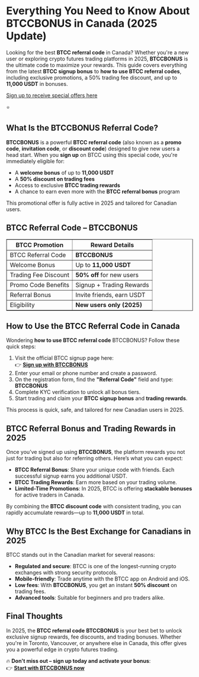 
<h1>Everything You Need to Know About BTCCBONUS in Canada (2025 Update)</h1>
<p>Looking for the best <strong>BTCC referral code</strong> in Canada? Whether you're a new user or exploring crypto futures trading platforms in 2025, <strong>BTCCBONUS</strong> is the ultimate code to maximize your rewards. This guide covers everything from the latest <strong>BTCC signup bonus</strong> to <strong>how to use BTCC referral codes</strong>, including exclusive promotions, a 50% trading fee discount, and up to <strong>11,000 USDT</strong> in bonuses.</p>
<p><a href="https://partner.btcc.com/us/c/BTCCBONUS/9303" target="_blank">Sign up to receive special offers here</a></p

<img src="https://images.mirror-media.xyz/publication-images/Poz8BlB9BgSoA-3eFI7xG.png?height=500&amp;width=1000" decoding="async" data-nimg="fill" class="css-xah9so" style="position: absolute; inset: 0px; box-sizing: border-box; padding: 0px; border: none; margin: auto; display: block; width: 0px; height: 0px; min-width: 100%; max-width: 100%; min-height: 100%; max-height: 100%;">⭐ 
<h2>What Is the BTCCBONUS Referral Code?</h2>
<p><strong>BTCCBONUS</strong> is a powerful <strong>BTCC referral code</strong> (also known as a <strong>promo code</strong>, <strong>invitation code</strong>, or <strong>discount code</strong>) designed to give new users a head start. When you <strong>sign up</strong> on BTCC using this special code, you're immediately eligible for:</p>
<ul>
<li>A <strong>welcome bonus</strong> of up to <strong>11,000 USDT</strong></li>
<li>A <strong>50% discount on trading fees</strong></li>
<li>Access to exclusive <strong>BTCC trading rewards</strong></li>
<li>A chance to earn even more with the <strong>BTCC referral bonus</strong> program</li>
</ul>
<p>This promotional offer is fully active in 2025 and tailored for Canadian users.</p>
<h2>BTCC Referral Code – BTCCBONUS</h2>
<table border="1" cellpadding="8" cellspacing="0">
<thead>
<tr>
<th>BTCC Promotion</th>
<th>Reward Details</th>
</tr>
</thead>
<tbody>
<tr>
<td>BTCC Referral Code</td>
<td><strong>BTCCBONUS</strong></td>
</tr>
<tr>
<td>Welcome Bonus</td>
<td>Up to <strong>11,000 USDT</strong></td>
</tr>
<tr>
<td>Trading Fee Discount</td>
<td><strong>50% off</strong> for new users</td>
</tr>
<tr>
<td>Promo Code Benefits</td>
<td>Signup + Trading Rewards</td>
</tr>
<tr>
<td>Referral Bonus</td>
<td>Invite friends, earn USDT</td>
</tr>
<tr>
<td>Eligibility</td>
<td><strong>New users only (2025)</strong></td>
</tr>
</tbody>
</table>
<h2>How to Use the BTCC Referral Code in Canada</h2>
<p>Wondering <strong>how to use BTCC referral code</strong> BTCCBONUS? Follow these quick steps:</p>
<ol>
<li>Visit the official BTCC signup page here:<br>👉 <a href="https://partner.btcc.com/us/c/BTCCBONUS/9303" target="_blank" rel="noopener noreferrer"><strong>Sign up with BTCCBONUS</strong></a></li>
<li>Enter your email or phone number and create a password.</li>
<li>On the registration form, find the <strong>"Referral Code"</strong> field and type: <strong>BTCCBONUS</strong></li>
<li>Complete KYC verification to unlock all bonus tiers.</li>
<li>Start trading and claim your <strong>BTCC signup bonus</strong> and <strong>trading rewards</strong>.</li>
</ol>
<p>This process is quick, safe, and tailored for new Canadian users in 2025.</p>
<h2>BTCC Referral Bonus and Trading Rewards in 2025</h2>
<p>Once you’ve signed up using <strong>BTCCBONUS</strong>, the platform rewards you not just for trading but also for referring others. Here’s what you can expect:</p>
<ul>
<li><strong>BTCC Referral Bonus</strong>: Share your unique code with friends. Each successful signup earns you additional USDT.</li>
<li><strong>BTCC Trading Rewards</strong>: Earn more based on your trading volume.</li>
<li><strong>Limited-Time Promotions</strong>: In 2025, BTCC is offering <strong>stackable bonuses</strong> for active traders in Canada.</li>
</ul>
<p>By combining the <strong>BTCC discount code</strong> with consistent trading, you can rapidly accumulate rewards—up to <strong>11,000 USDT</strong> in total.</p>
<h2>Why BTCC Is the Best Exchange for Canadians in 2025</h2>
<p>BTCC stands out in the Canadian market for several reasons:</p>
<ul>
<li><strong>Regulated and secure</strong>: BTCC is one of the longest-running crypto exchanges with strong security protocols.</li>
<li><strong>Mobile-friendly</strong>: Trade anytime with the BTCC app on Android and iOS.</li>
<li><strong>Low fees</strong>: With <strong>BTCCBONUS</strong>, you get an instant <strong>50% discount</strong> on trading fees.</li>
<li><strong>Advanced tools</strong>: Suitable for beginners and pro traders alike.</li>
</ul>
<h2>Final Thoughts</h2>
<p>In 2025, the <strong>BTCC referral code</strong> <strong>BTCCBONUS</strong> is your best bet to unlock exclusive signup rewards, fee discounts, and trading bonuses. Whether you're in Toronto, Vancouver, or anywhere else in Canada, this offer gives you a powerful edge in crypto futures trading.</p>
<p>🔥 <strong>Don't miss out – sign up today and activate your bonus</strong>:<br>👉 <a href="https://partner.btcc.com/us/c/BTCCBONUS/9303" target="_blank" rel="noopener noreferrer"><strong>Start with BTCCBONUS now</strong></a></p>
</body>
</html>
